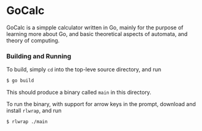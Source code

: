 # GoCalc
GoCalc is a simpple calculator written in Go, mainly for the purpose of learning more about Go, and basic theoretical aspects of automata, and theory of computing.

### Building and Running


To build, simply `cd` into the top-leve source directory, and run
```sh
$ go build
```

This should produce a binary called `main` in this directory.

To run the binary, with support for arrow keys in the prompt, download and install `rlwrap`, and run
```sh
$ rlwrap ./main
```
